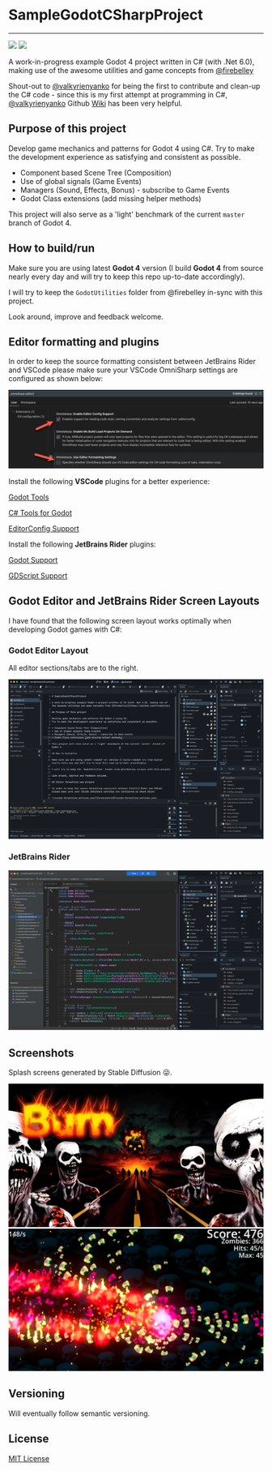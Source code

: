 # SampleGodotCSharpProject

---

![](https://badgen.net/badge/Godot%20Compatible/4.0RC5%2B/cyan) ![](https://badgen.net/badge/license/MIT/blue)

A work-in-progress example Godot 4 project written in C# (with .Net 6.0), making use of the awesome utilities and game concepts from [@firebelley](https://github.com/firebelley)

Shout-out to [@valkyrienyanko](https://github.com/Valks-Games) for being the first to contribute and clean-up the C#
code - since this is my first attempt at programming in C#, [@valkyrienyanko](https://github.com/Valks-Games) Github
[Wiki](https://github.com/Valks-Games/sankari/wiki/Code-Style) has been very helpful.

## Purpose of this project

Develop game mechanics and patterns for Godot 4 using C#.
Try to make the development experience as satisfying and consistent as possible.

* Component based Scene Tree (Composition)
* Use of global signals (Game Events)
* Managers (Sound, Effects, Bonus) - subscribe to Game Events
* Godot Class extensions (add missing helper methods)

This project will also serve as a 'light' benchmark of the current `master` branch of Godot 4.

## How to build/run

Make sure you are using latest **Godot 4** version (I build **Godot 4** from source nearly every day and will try to keep this repo up-to-date accordingly).

I will try to keep the `GodotUtilities` folder from @firebelley in-sync with this project.

Look around, improve and feedback welcome.

## Editor formatting and plugins

In order to keep the source formatting consistent between JetBrains Rider and VSCode please make sure your VSCode OmniSharp settings are configured as shown below:

![vscode-formatting-settings.png](Screenshots%2Fvscode-formatting-settings.png)


Install the following **VSCode** plugins for a better experience:

[Godot Tools](https://marketplace.visualstudio.com/items?itemName=geequlim.godot-tools)

[C# Tools for Godot](https://marketplace.visualstudio.com/items?itemName=neikeq.godot-csharp-vscode)

[EditorConfig Support](https://marketplace.visualstudio.com/items?itemName=EditorConfig.EditorConfig)


Install the following **JetBrains Rider** plugins:

[Godot Support](https://plugins.jetbrains.com/plugin/13882-godot-support)

[GDScript Support](https://plugins.jetbrains.com/plugin/13107-gdscript)

## Godot Editor and JetBrains Rider Screen Layouts

I have found that the following screen layout works optimally when developing Godot games with C#:

### Godot Editor Layout

All editor sections/tabs are to the right.

![godot-editor-layout.png](Screenshots%2Fgodot-editor-layout.png)

### JetBrains Rider

![jetbrains-rider-layout.png](Screenshots%2Fjetbrains-rider-layout.png)


## Screenshots

Splash screens generated by Stable Diffusion 😜.

![Splash Screen](Game%2FAssets%2Ffireball-logo-8.png)
![Game Screenshot](Screenshots%2Fgame-screenshot.png)

## Versioning

Will eventually follow semantic versioning.

## License

[MIT License](LICENSE)

